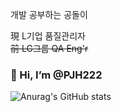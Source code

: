 개발 공부하는 공돌이

現 L기업 품질관리자 <br/> ~~前 LG그룹 QA Eng'r~~

### 👋 Hi, I’m @PJH222

![Anurag's GitHub stats](https://github-readme-stats.vercel.app/api?username=PJH222&show_icons=true&theme=radical)

<!--
>>>>>>> 6b80c1d7fc6e8fe9bc26657ed74236a4a8ca4fe0
-->
